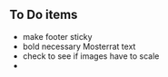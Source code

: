 ## To Do items

* make footer sticky
* bold necessary Mosterrat text
* check to see if images have to scale
* 
